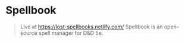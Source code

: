 # Spellbook
> Live at https://lost-spellbooks.netlify.com/
Spellbook is an open-source spell manager for D&D 5e.
